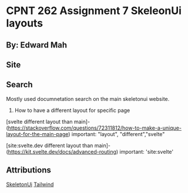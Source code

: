 # CPNT 262 Assignment 7 SkeleonUi layouts

## By: Edward Mah

## Site

## Search
Mostly used documnetation search on the main skeletonui website.

1. How to have a different layout for specific page 

[svelte different layout than main]-(https://stackoverflow.com/questions/72311812/how-to-make-a-unique-layout-for-the-main-page)
important: "layout", "different","svelte"

[site:svelte.dev different layout than main]-(https://kit.svelte.dev/docs/advanced-routing)
important: 'site:svelte'

## Attributions
[SkeletonUi](https://www.skeleton.dev/)
[Tailwind](https://tailwindcss.com/)
